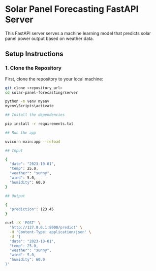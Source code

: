 # Solar Panel Forecasting FastAPI Server

This FastAPI server serves a machine learning model that predicts solar panel power output based on weather data.

## Setup Instructions

### 1. Clone the Repository

First, clone the repository to your local machine:

```sh
git clone <repository_url>
cd solar-panel-forecasting/server

python -m venv myenv
myenv\Scripts\activate

## Install the dependencies

pip install -r requirements.txt

## Run the app

uvicorn main:app --reload

## Input

{
  "date": "2023-10-01",
  "temp": 25.0,
  "weather": "sunny",
  "wind": 5.0,
  "humidity": 60.0
}

## Output

{
  "prediction": 123.45
}

curl -X 'POST' \
  'http://127.0.0.1:8000/predict' \
  -H 'Content-Type: application/json' \
  -d '{
  "date": "2023-10-01",
  "temp": 25.0,
  "weather": "sunny",
  "wind": 5.0,
  "humidity": 60.0
}'